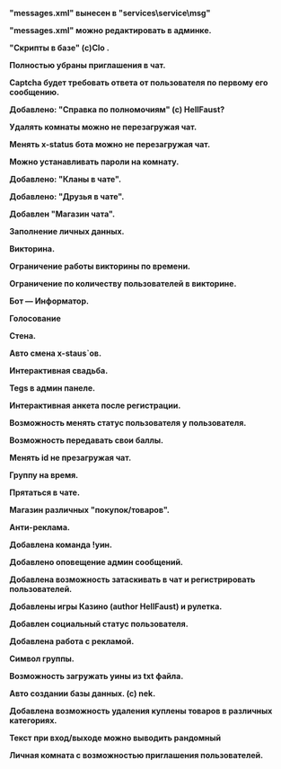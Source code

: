 **"messages.xml" вынесен в "services\service\msg"**

**"messages.xml" можно редактировать в админке.**

**"Скрипты в базе" (с)Clo .**

**Полностью убраны приглашения в чат.**

**Captcha будет требовать ответа от пользователя по первому его сообщению.**

**Добавлено: "Справка по полномочиям" (с) HellFaust?**

**Удалять комнаты можно не перезагружая чат.**

**Менять x-status бота можно не перезагружая чат.**

**Можно устанавливать пароли на комнату.**

**Добавлено: "Кланы в чате".**

**Добавлено: "Друзья в чате".**

**Добавлен  "Магазин чата".**

**Заполнение личных данных.**

**Викторина.**

**Ограничение работы викторины по времени.**

**Ограничение по количеству пользователей в викторине.**

**Бот — Информатор.**

**Голосование**

**Стена.**

**Авто смена x-staus`ов.**

**Интерактивная свадьба.**

**Tegs в админ панеле.**

**Интерактивная анкета после регистрации.**

**Возможность менять статус пользователя у пользователя.**

**Возможность передавать свои баллы.**

**Менять id не презагружая чат.**

**Группу на время.**

**Прятаться в чате.**

**Магазин различных "покупок/товаров".**

**Анти-реклама.**

**Добавлена команда !уин.**

**Добавлено оповещение  админ сообщений.**

**Добавлена возможность затаскивать в чат и регистрировать пользователей.**

**Добавлены игры Казино (author HellFaust) и рулетка.**

**Добавлен социальный статус пользователя.**

**Добавлена работа с рекламой.**

**Символ группы.**

**Возможность загружать уины из txt файла.**

**Авто создании базы данных. (с) nek.**

**Добавлена возможность удаления куплены товаров в различных категориях.**

**Текст при вход/выходе можно выводить рандомный**

**Личная комната с возможностью приглашения пользователей.**

